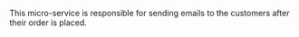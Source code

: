 This micro-service is responsible for sending emails to the customers after their order is placed. 
